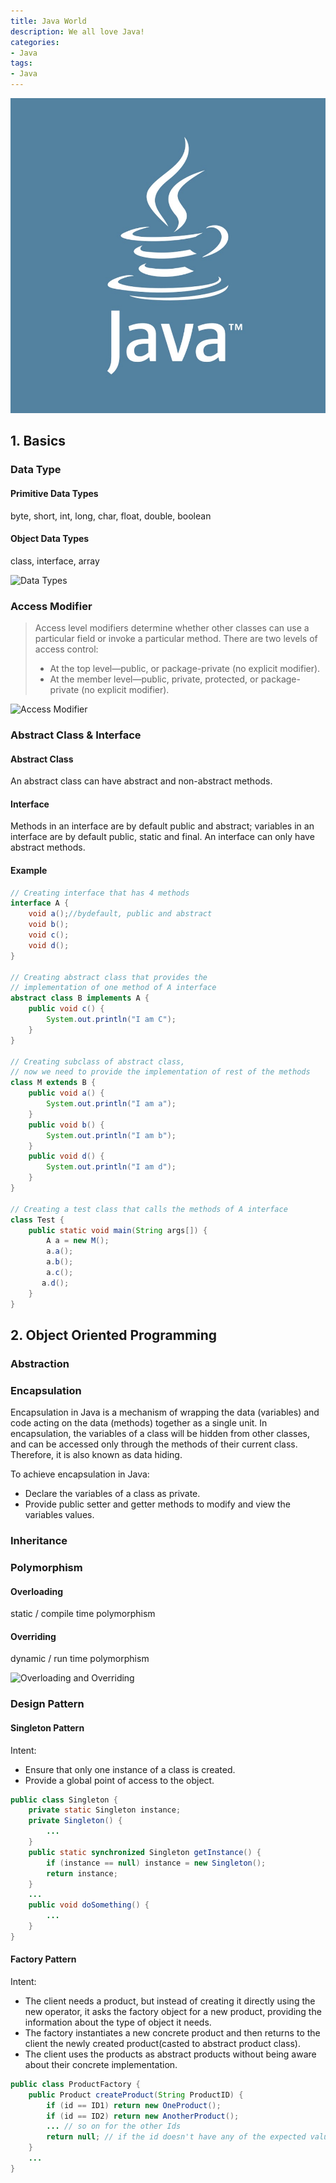 ```yaml
---
title: Java World
description: We all love Java!
categories:
- Java
tags:
- Java
---
```



![Java Learning Path](/assets/images/post/java-world/java.png)
## 1. Basics

### Data Type
#### Primitive Data Types

byte, short, int, long, char, float, double, boolean

#### Object Data Types

class, interface, array

![Data Types](http://i1.wp.com/javafrombasics.com/wp-content/uploads/2016/06/data-types.gif?zoom=2&fit=720%2C540)

### Access Modifier
> Access level modifiers determine whether other classes can use a particular field or invoke a particular method. There are two levels of access control:
> - At the top level—public, or package-private (no explicit modifier).
> - At the member level—public, private, protected, or package-private (no explicit modifier).

![Access Modifier](https://qph.fs.quoracdn.net/main-qimg-07b6e84dcef8589f6fd02323f103a4cf.webp)

### Abstract Class & Interface
#### Abstract Class
An abstract class can have abstract and non-abstract methods.
#### Interface
Methods in an interface are by default public and abstract; variables in an interface are by default public, static and final. An interface can only have abstract methods.
#### Example
```java
// Creating interface that has 4 methods
interface A {
    void a();//bydefault, public and abstract
    void b();
    void c();
    void d();
}

// Creating abstract class that provides the
// implementation of one method of A interface
abstract class B implements A {
    public void c() {
        System.out.println("I am C");
    }
}

// Creating subclass of abstract class,
// now we need to provide the implementation of rest of the methods
class M extends B {
    public void a() {
        System.out.println("I am a");
    }
    public void b() {
        System.out.println("I am b");
    }
    public void d() {
        System.out.println("I am d");
    }
}

// Creating a test class that calls the methods of A interface
class Test {
    public static void main(String args[]) {
        A a = new M();
        a.a();
        a.b();
        a.c();
       a.d();
    }
}
```

## 2. Object Oriented Programming
### Abstraction

### Encapsulation
Encapsulation in Java is a mechanism of wrapping the data (variables) and code acting on the data (methods) together as a single unit. In encapsulation, the variables of a class will be hidden from other classes, and can be accessed only through the methods of their current class. Therefore, it is also known as data hiding.

To achieve encapsulation in Java:
+ Declare the variables of a class as private.
+ Provide public setter and getter methods to modify and view the variables values.
### Inheritance
### Polymorphism
#### Overloading

static / compile time polymorphism

#### Overriding

dynamic / run time polymorphism

![Overloading and Overriding](https://www.programcreek.com/wp-content/uploads/2009/02/overloading-vs-overriding.png)

### Design Pattern
#### Singleton Pattern
Intent:
+ Ensure that only one instance of a class is created.
+ Provide a global point of access to the object.
```java
public class Singleton {
    private static Singleton instance;
    private Singleton() {
        ...
    }
    public static synchronized Singleton getInstance() {
        if (instance == null) instance = new Singleton();
        return instance;
    }
    ...
    public void doSomething() {
        ...
    }
}
```
#### Factory Pattern
Intent:
+ The client needs a product, but instead of creating it directly using the new operator, it asks the factory object for a new product, providing the information about the type of object it needs.
+ The factory instantiates a new concrete product and then returns to the client the newly created product(casted to abstract product class).
+ The client uses the products as abstract products without being aware about their concrete implementation.
```java
public class ProductFactory {
    public Product createProduct(String ProductID) {
        if (id == ID1) return new OneProduct();
        if (id == ID2) return new AnotherProduct();
        ... // so on for the other Ids
        return null; // if the id doesn't have any of the expected values
    }
    ...
}
```
